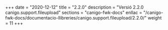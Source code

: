 +++
date        = "2020-12-12"
title       = "2.2.0"
description = "Versió 2.2.0 canigo.support.fileupload"
sections    = "canigo-fwk-docs"
enllac		= "/canigo-fwk-docs/documentacio-llibreries/canigo.support.fileupload/2.2.0/"
weight		= 11
+++
